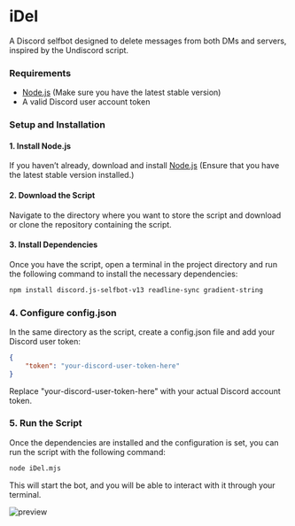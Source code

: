# iDel
A Discord selfbot designed to delete messages from both DMs and servers, inspired by the Undiscord script.

### Requirements

- [Node.js](https://nodejs.org/en/) (Make sure you have the latest stable version)
- A valid Discord user account token

### Setup and Installation

#### 1. Install Node.js
If you haven’t already, download and install [Node.js](https://nodejs.org/en/)  (Ensure that you have the latest stable version installed.)

#### 2. Download the Script
Navigate to the directory where you want to store the script and download or clone the repository containing the script.

#### 3. Install Dependencies
Once you have the script, open a terminal in the project directory and run the following command to install the necessary dependencies:

```bash
npm install discord.js-selfbot-v13 readline-sync gradient-string
```

### 4. Configure config.json

In the same directory as the script, create a config.json file and add your Discord user token:

```json
{
    "token": "your-discord-user-token-here"
}
```

Replace "your-discord-user-token-here" with your actual Discord account token.

### 5. Run the Script

Once the dependencies are installed and the configuration is set, you can run the script with the following command:
```bash
node iDel.mjs
```
This will start the bot, and you will be able to interact with it through your terminal.

![preview](https://github.com/user-attachments/assets/16588fe6-dcea-4335-88fb-35f4f9db8935)

